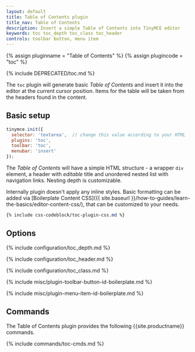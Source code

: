 ```yaml
---
layout: default
title: Table of Contents plugin
title_nav: Table of Contents
description: Insert a simple Table of Contents into TinyMCE editor
keywords: toc toc_depth toc_class toc_header
controls: toolbar button, menu item
---
```


{% assign pluginname = "Table of Contents" %}
{% assign plugincode = "toc" %}

{% include DEPRECATED/toc.md %}

The `toc` plugin will generate basic *Table of Contents* and insert it into the editor at the current cursor position. Items for the table will be taken from the headers found in the content.

## Basic setup

```js
tinymce.init({
  selector: 'textarea',  // change this value according to your HTML
  plugins: 'toc',
  toolbar: 'toc',
  menubar: 'insert'
});
```

The *Table of Contents* will have a simple HTML structure - a wrapper `div` element, a header with *editable* title and unordered nested list with navigation links. Nesting depth is customizable.

Internally plugin doesn't apply any inline styles. Basic formatting can be added via [Boilerplate Content CSS]({{ site.baseurl }}/how-to-guides/learn-the-basics/editor-content-css/), that can be customized to your needs.

```css
{% include css-codeblock/toc-plugin-css.md %}
```

## Options

{% include configuration/toc_depth.md %}

{% include configuration/toc_header.md %}

{% include configuration/toc_class.md %}

{% include misc/plugin-toolbar-button-id-boilerplate.md %}

{% include misc/plugin-menu-item-id-boilerplate.md %}

## Commands

The Table of Contents plugin provides the following {{site.productname}} commands.

{% include commands/toc-cmds.md %}
